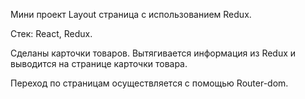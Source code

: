 Мини проект Layout страница с использованием Redux.

Стек: React, Redux.

Сделаны карточки товаров. Вытягивается информация из Redux и выводится на странице карточки товара.

Переход по страницам осуществляется с помощью Router-dom.
